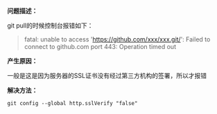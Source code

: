 **问题描述：**

git pull的时候控制台报错如下：

> fatal: unable to access 'https://github.com/xxx/xxx.git/': Failed to connect to github.com port 443: Operation timed out

**产生原因：**

一般是这是因为服务器的SSL证书没有经过第三方机构的签署，所以才报错

**解决方法：**

`git config --global http.sslVerify "false"`

